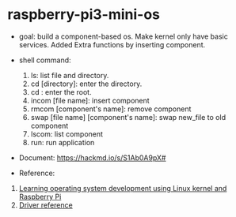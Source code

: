 # raspberry-pi3-mini-os
* goal: build a component-based os. Make kernel only have basic services. Added Extra functions by inserting component.

* shell command:
  1. ls: list file and directory.
  2. cd [directory]: enter the directory.
  3. cd : enter the root.
  4. incom [file name]: insert component
  5. rmcom [component's name]: remove component
  6. swap [file name] [component's name]: swap new_file to old component
  7. lscom: list component
  8. run: run application

* Document: https://hackmd.io/s/S1Ab0A9pX#
* Reference:
1. [Learning operating system development using Linux kernel and Raspberry Pi](https://github.com/s-matyukevich/raspberry-pi-os)
2. [Driver reference](http://infocenter.arm.com/help/index.jsp?topic=/com.arm.doc.ddi0500g/BABHBJCI.html)
